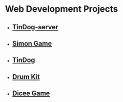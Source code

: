 <h1> Web Development Projects</h1>

<ul>
  <li><h2><a target="_blank" href="https://github.com/jungheeyu/web-development/blob/main/TinDog-server">TinDog-server</a></h2></li>
  <li><h2><a target="_blank" href="https://github.com/jungheeyu/web-development/blob/main/Simon%20Game">Simon Game</a></h2></li>
  <li><h2><a target="_blank" href="https://github.com/jungheeyu/web-development/blob/main/TinDog">TinDog</a></h2></li>
  <li><h2><a target="_blank" href="https://github.com/jungheeyu/web-development/blob/main/Drum%20Kit">Drum Kit</a></h2></li>
  <li><h2><a target="_blank" href="https://github.com/jungheeyu/web-development/tree/main/Dicee">Dicee Game</a></h2></li>
</ul>


